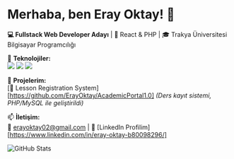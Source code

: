 # Merhaba, ben Eray Oktay! 👋  
**💻 Fullstack Web Developer Adayı** | 🌱 React & PHP | 🎓 Trakya Üniversitesi Bilgisayar Programcılığı 

🔨 **Teknolojiler:**  
<img src="https://img.shields.io/badge/React-61DAFB?logo=react&logoColor=white" /> 
<img src="https://img.shields.io/badge/PHP-777BB4?logo=php&logoColor=white" /> 
<img src="https://img.shields.io/badge/MySQL-4479A1?logo=mysql&logoColor=white" />  

🚀 **Projelerim:**  
[📝 Lesson Registration System][https://github.com/ErayOktay/AcademicPortal1.0]
*(Ders kayıt sistemi, PHP/MySQL ile geliştirildi)*  

📫 **İletişim:**  
📧 erayoktay02@gmail.com | 🔗 [LinkedIn Profilim][https://www.linkedin.com/in/eray-oktay-b80098296/]

![GitHub Stats](https://github-readme-stats.vercel.app/api?username=erayoktay&show_icons=true&theme=radical)
